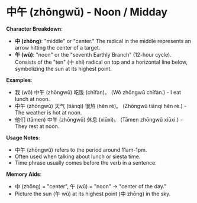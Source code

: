 # **中午 (zhōngwǔ) - Noon / Midday**

**Character Breakdown**:  
- **中 (zhōng)**: "middle" or "center." The radical in the middle represents an arrow hitting the center of a target.  
- **午 (wǔ)**: "noon" or the "seventh Earthly Branch" (12-hour cycle). Consists of the "ten" (十 shí) radical on top and a horizontal line below, symbolizing the sun at its highest point.

**Examples**:  
- 我 (wǒ) 中午 (zhōngwǔ) 吃饭 (chīfàn)。 (Wǒ zhōngwǔ chīfàn.) - I eat lunch at noon.  
- 中午 (zhōngwǔ) 天气 (tiānqì) 很热 (hěn rè)。 (Zhōngwǔ tiānqì hěn rè.) - The weather is hot at noon.  
- 他们 (tāmen) 中午 (zhōngwǔ) 休息 (xiūxi)。 (Tāmen zhōngwǔ xiūxi.) - They rest at noon.

**Usage Notes**:  
- 中午 (zhōngwǔ) refers to the period around 11am-1pm.  
- Often used when talking about lunch or siesta time.  
- Time phrase usually comes before the verb in a sentence.

**Memory Aids**:  
- 中 (zhōng) = "center", 午 (wǔ) = "noon" → "center of the day."  
- Picture the sun (午 wǔ) at its highest point (中 zhōng) in the sky.